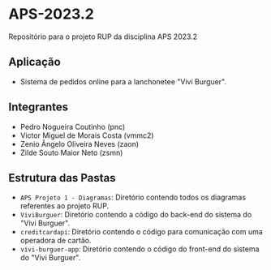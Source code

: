 # APS-2023.2
Repositório para o projeto RUP da disciplina APS 2023.2

## Aplicação
* Sistema de pedidos online para a lanchonetee "Vivi Burguer".

## Integrantes
* Pedro Nogueira Coutinho (pnc)
* Victor Miguel de Morais Costa (vmmc2)
* Zenio Ângelo Oliveira Neves (zaon)
* Zilde Souto Maior Neto (zsmn)

## Estrutura das Pastas
* ```APS Projeto 1 - Diagramas```: Diretório contendo todos os diagramas referentes ao projeto RUP.
* ```ViviBurguer```: Diretório contendo a código do back-end do sistema do "Vivi Burguer".
* ```creditcardapi```: Diretório contendo o código para comunicação com uma operadora de cartão.
* ```vivi-burguer-app```: Diretório contendo o código do front-end do sistema do "Vivi Burguer".
